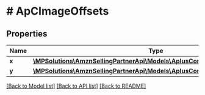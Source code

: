 # # ApCImageOffsets

## Properties

Name | Type | Description | Notes
------------ | ------------- | ------------- | -------------
**x** | [**\MPSolutions\AmznSellingPartnerApi\Models\AplusContent\ApCIntegerWithUnits**](ApCIntegerWithUnits.md) |  |
**y** | [**\MPSolutions\AmznSellingPartnerApi\Models\AplusContent\ApCIntegerWithUnits**](ApCIntegerWithUnits.md) |  |

[[Back to Model list]](../../README.md#models) [[Back to API list]](../../README.md#endpoints) [[Back to README]](../../README.md)
